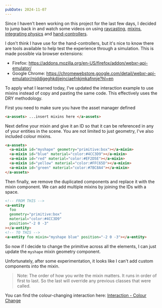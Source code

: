 ```yaml
---
pubDate: 2024-11-07
---
```


Since I haven't been working on this project for the last few days, I decided to jump back in and watch some videos on using [raycasting](https://www.youtube.com/watch?v=r_pq9EuE-o0&list=PLP3KjR1TMw7ekqC4o5gy0rR4odw7Jga84&index=10&pp=iAQB), [mixins](https://www.youtube.com/watch?v=UjvvtIQwaqo&list=PLP3KjR1TMw7ekqC4o5gy0rR4odw7Jga84&index=11&pp=iAQB), [integrating physics](https://www.youtube.com/watch?v=eQtMgt-R0lE&list=PLP3KjR1TMw7ekqC4o5gy0rR4odw7Jga84&index=13&pp=iAQB) and [hand-controllers](https://www.youtube.com/watch?v=vQ85u3dzmZY&list=PLP3KjR1TMw7ekqC4o5gy0rR4odw7Jga84&index=12&pp=iAQB).

I don't think I have use for the hand-controllers, but it's nice to know there are tools available to help test the experience through a simulation. This is made possible via browser extensions:

- Firefox: https://addons.mozilla.org/en-US/firefox/addon/webxr-api-emulator/
- Google Chrome: https://chromewebstore.google.com/detail/webxr-api-emulator/mjddjgeghkdijejnciaefnkjmkafnnje?hl=en

To apply what I learned today, I've updated the interaction example to use mixins instead of copy and pasting the same code. This effectively uses the DRY methodology.

First you need to make sure you have the asset manager defined

```html
<a-assets> ...insert mixins here </a-assets>
```

Next define your mixin and give it an ID so that it can be referenced in any of your entities in the scene. You are not limited to just geometry, I've also included colour mixins.

```html
<a-assets>
  <a-mixin id="myshape" geometry="primitive:box"></a-mixin>
  <a-mixin id="blue" material="color:#4CC3D9"></a-mixin>
  <a-mixin id="red" material="color:#EF2D5E"></a-mixin>
  <a-mixin id="yellow" material="color:#FFC65D"></a-mixin>
  <a-mixin id="green" material="color:#7BC8A4"></a-mixin>
</a-assets>
```

Then finally, we remove the duplicated components and replace it with the mixin component. We can add multiple mixins by joining the IDs with a space.

```html
<!-- FROM THIS -->
<a-entity
  foo
  geometry="primitive:box"
  material="color:#4CC3D9"
  position="-2 0 -3"
></a-entity>
<!-- TO THIS -->
<a-entity foo mixin="myshape blue" position="-2 0 -3"></a-entity>
```

So now if I decide to change the primitive across all the elements, I can just update the `myshape` mixin geometry component.

Unfortunately, after some experimentation, it looks like I can't add custom components into the mixin.

> Note: The order of how you write the mixin matters. It runs in order of first to last. So the last will override any previous classes that were called.

You can find the colour-changing interaction here: [Interaction - Colour Change](/a-frame/sketch/3-interaction-1)
